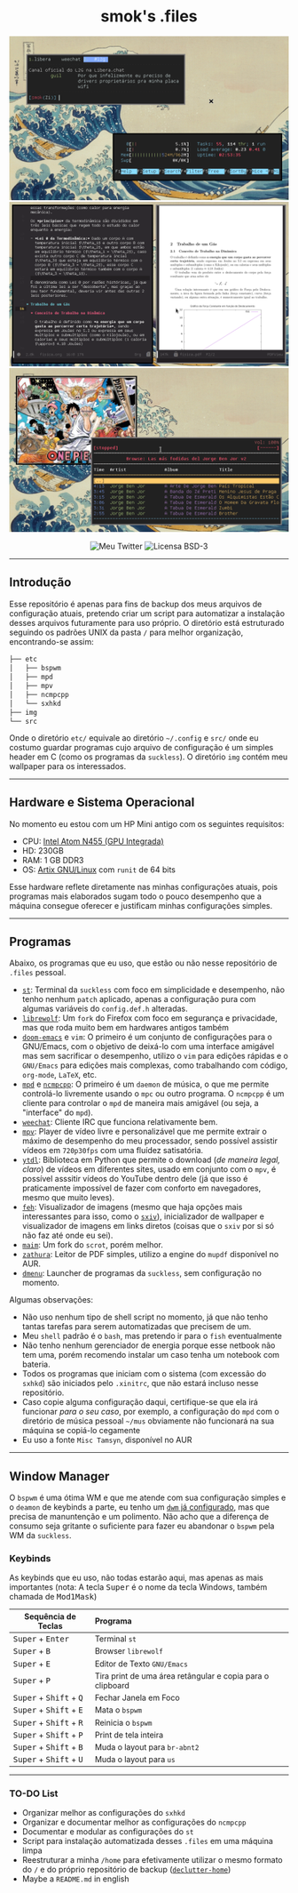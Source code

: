<div align="center">

# smok's .files

![Screenshot 1](https://raw.githubusercontent.com/fumacci/.files/main/img/screen1.png)
![Screenshot 2](https://raw.githubusercontent.com/fumacci/.files/main/img/screen2.png)
![Screenshot 3](https://raw.githubusercontent.com/fumacci/.files/main/img/screen3.png)

![Meu Twitter](https://img.shields.io/twitter/follow/smok8?label=Me%20Siga%20no%20Twitter%20%3E%20%40smok8&style=for-the-badge)
![Licensa BSD-3](https://img.shields.io/github/license/fumacci/.files?label=LICEN%C3%87A&logo=BSD-3&style=for-the-badge)


-------------------------------------------------------------------------------

</div>

## Introdução

Esse repositório é apenas para fins de backup dos meus arquivos de configuração atuais, pretendo criar um script para automatizar a instalação desses arquivos futuramente para uso próprio. O diretório está estruturado seguindo os padrões UNIX da pasta `/` para melhor organização, encontrando-se assim:

```
├── etc
│   ├── bspwm
│   ├── mpd
│   ├── mpv
│   ├── ncmpcpp
│   └── sxhkd
├── img
└── src

```

Onde o diretório `etc/` equivale ao diretório `~/.config` e `src/` onde eu costumo guardar programas cujo arquivo de configuração é um simples header em C (como os programas da `suckless`). O diretório `img` contém meu wallpaper para os interessados.

-------------------------------------------------------------------------------

## Hardware e Sistema Operacional

No momento eu estou com um HP Mini antigo com os seguintes requisitos:

- CPU: [Intel Atom N455 (GPU Integrada)](https://www.intel.com/content/www/us/en/products/sku/49491/intel-atom-processor-n455-512k-cache-1-66-ghz/specifications.html)
- HD: 230GB 
- RAM: 1 GB DDR3
- OS: [Artix GNU/Linux](https://distrowatch.com/table.php?distribution=artix) com ``runit`` de 64 bits

Esse hardware reflete diretamente nas minhas configurações atuais, pois programas mais elaborados sugam todo o pouco desempenho que a máquina consegue oferecer e justificam minhas configurações simples.

-------------------------------------------------------------------------------

## Programas 

Abaixo, os programas que eu uso, que estão ou não nesse repositório de `.files` pessoal.

+ [`st`](https://st.suckless.org/): Terminal da `suckless` com foco em simplicidade e desempenho, não tenho nenhum `patch` aplicado, apenas a configuração pura com algumas variáveis do `config.def.h` alteradas.
+ [`librewolf`](https://librewolf-community.gitlab.io/): Um `fork` do Firefox com foco em segurança e privacidade, mas que roda muito bem em hardwares antigos também
+ [`doom-emacs`](github.com/hlissner/doom-emacs) e `vim`: O primeiro é um conjunto de configurações para o GNU/Emacs, com o objetivo de deixá-lo com uma interface amigável mas sem sacrificar o desempenho, utilizo o `vim` para edições rápidas e o `GNU/Emacs` para edições mais complexas, como trabalhando com código, `org-mode`, `LaTeX`, etc.
+ [`mpd`](https://wiki.archlinux.org/title/Music_Player_Daemon) e [`ncmpcpp`](https://wiki.archlinux.org/title/Ncmpcpp): O primeiro é um `daemon` de música, o que me permite controlá-lo livremente usando o `mpc` ou outro programa. O `ncmpcpp` é um cliente para controlar o `mpd` de maneira mais amigável (ou seja, a "interface" do `mpd`).
+ [`weechat`](https://weechat.org/): Cliente IRC que funciona relativamente bem.
+ [`mpv`](https://mpv.io/): Player de vídeo livre e personalizável que me permite extrair o máximo de desempenho do meu processador, sendo possível assistir vídeos em `720p30fps` com uma fluídez satisatória.
+ [`ytdl`](https://github.com/ytdl-org/youtube-dl): Biblioteca em Python que permite o download (*de maneira legal, claro*) de vídeos em diferentes sites, usado em conjunto com o `mpv`, é possível asssitir vídeos do YouTube dentro dele (já que isso é praticamente impossível de fazer com conforto em navegadores, mesmo que muito leves). 
+ [`feh`](https://wiki.archlinux.org/title/Feh): Visualizador de imagens (mesmo que haja opções mais interessantes para isso, como o [`sxiv`](https://github.com/muennich/sxiv)), inicializador de wallpaper e visualizador de imagens em links diretos (coisas que o `sxiv` por si só não faz até onde eu sei).
+ [`maim`](https://github.com/naelstrof/maim): Um fork do `scrot`, porém melhor.
+ [`zathura`](https://wiki.archlinux.org/title/Zathura): Leitor de PDF simples, utilizo a engine do `mupdf` disponível no AUR.
+ [`dmenu`](https://tools.suckless.org/dmenu/): Launcher de programas da `suckless`, sem configuração no momento.

Algumas observações:

- Não uso nenhum tipo de shell script no momento, já que não tenho tantas tarefas para serem automatizadas que precisem de um. 
- Meu `shell` padrão é o `bash`, mas pretendo ir para o `fish` eventualmente
- Não tenho nenhum gerenciador de energia porque esse netbook não tem uma, porém recomendo instalar um caso tenha um notebook com bateria.
- Todos os programas que iniciam com o sistema (com excessão do `sxhkd`) são iniciados pelo `.xinitrc`, que não estará incluso nesse repositório.
- Caso copie alguma configuração daqui, certifique-se que ela irá funcionar *para o seu caso*, por exemplo, a configuração do `mpd` com o diretório de música pessoal `~/mus` obviamente não funcionará na sua máquina se copiá-lo cegamente
- Eu uso a fonte `Misc Tamsyn`, disponível no AUR
-------------------------------------------------------------------------------

## Window Manager

O `bspwm` é uma ótima WM e que me atende com sua configuração simples e o `deamon` de keybinds a parte, eu tenho um [`dwm` já configurado](https://github.com/fumacci/dwm), mas que precisa de manuntenção e um polimento. Não acho que a diferença de consumo seja gritante o suficiente para fazer eu abandonar o `bspwm` pela WM da `suckless`.

### Keybinds

As keybinds que eu uso, não todas estarão aqui, mas apenas as mais importantes (nota: A tecla <kbd>Super</kbd> é o nome da tecla Windows, também chamada de <kbd>Mod1Mask</kbd>)

| Sequência de Teclas                                | Programa                                                   |
|----------------------------------------------------|:-----------------------------------------------------------|
| <kbd>Super</kbd> + <kbd>Enter</kbd>                | Terminal `st`                                              |
| <kbd>Super</kbd> + <kbd>B</kbd>                    | Browser `librewolf`                                        |
| <kbd>Super</kbd> + <kbd>E</kbd>                    | Editor de Texto `GNU/Emacs`                                |
| <kbd>Super</kbd> + <kbd>P</kbd>                    | Tira print de uma área retângular e copia para o clipboard |
| <kbd>Super</kbd> + <kbd>Shift</kbd> + <kbd>Q</kbd> | Fechar Janela em Foco                                      |
| <kbd>Super</kbd> + <kbd>Shift</kbd> + <kbd>E</kbd> | Mata o `bspwm`                                             |
| <kbd>Super</kbd> + <kbd>Shift</kbd> + <kbd>R</kbd> | Reinicia o `bspwm`                                         |
| <kbd>Super</kbd> + <kbd>Shift</kbd> + <kbd>P</kbd> | Print de tela inteira                                      |
| <kbd>Super</kbd> + <kbd>Shift</kbd> + <kbd>B</kbd> | Muda o layout para `br-abnt2`                              |
| <kbd>Super</kbd> + <kbd>Shift</kbd> + <kbd>U</kbd> | Muda o layout para `us`                                    |

-------------------------------------------------------------------------------

### TO-DO List

- Organizar melhor as configurações do `sxhkd`
- Organizar e documentar melhor as configurações do `ncmpcpp`
- Documentar e modular as configurações do `st`
- Script para instalação automatizada desses `.files` em uma máquina limpa
- Reestruturar a minha `/home` para efetivamente utilizar o mesmo formato do `/` e do próprio repositório de backup ([`declutter-home`](https://github.com/vizs/declutter-home))
- Maybe a `README.md` in english

